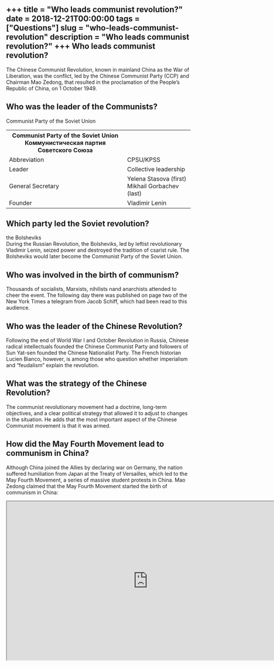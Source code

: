 +++
title = "Who leads communist revolution?"
date = 2018-12-21T00:00:00
tags = ["Questions"]
slug = "who-leads-communist-revolution"
description = "Who leads communist revolution?"
+++
Who leads communist revolution?
-------------------------------

The Chinese Communist Revolution, known in mainland China as the War of Liberation, was the conflict, led by the Chinese Communist Party (CCP) and Chairman Mao Zedong, that resulted in the proclamation of the People’s Republic of China, on 1 October 1949.

Who was the leader of the Communists?
-------------------------------------

Communist Party of the Soviet Union

<table><tr><th>Communist Party of the Soviet Union Коммунистическая партия Советского Союза</th></tr><tr><td>Abbreviation</td><td>CPSU/KPSS</td></tr><tr><td>Leader</td><td>Collective leadership</td></tr><tr><td>General Secretary</td><td>Yelena Stasova (first) Mikhail Gorbachev (last)</td></tr><tr><td>Founder</td><td>Vladimir Lenin</td></tr></table>

Which party led the Soviet revolution?
--------------------------------------

the Bolsheviks  
During the Russian Revolution, the Bolsheviks, led by leftist revolutionary Vladimir Lenin, seized power and destroyed the tradition of csarist rule. The Bolsheviks would later become the Communist Party of the Soviet Union.

Who was involved in the birth of communism?
-------------------------------------------

Thousands of socialists, Marxists, nihilists nand anarchists attended to cheer the event. The following day there was published on page two of the New York Times a telegram from Jacob Schiff, which had been read to this audience.

Who was the leader of the Chinese Revolution?
---------------------------------------------

Following the end of World War I and October Revolution in Russia, Chinese radical intellectuals founded the Chinese Communist Party and followers of Sun Yat-sen founded the Chinese Nationalist Party. The French historian Lucien Bianco, however, is among those who question whether imperialism and “feudalism” explain the revolution.

What was the strategy of the Chinese Revolution?
------------------------------------------------

The communist revolutionary movement had a doctrine, long-term objectives, and a clear political strategy that allowed it to adjust to changes in the situation. He adds that the most important aspect of the Chinese Communist movement is that it was armed.

How did the May Fourth Movement lead to communism in China?
-----------------------------------------------------------

Although China joined the Allies by declaring war on Germany, the nation suffered humiliation from Japan at the Treaty of Versailles, which led to the May Fourth Movement, a series of massive student protests in China. Mao Zedong claimed that the May Fourth Movement started the birth of communism in China:

<iframe allow="accelerometer; autoplay; clipboard-write; encrypted-media; gyroscope; picture-in-picture" allowfullscreen="" class="__youtube_prefs__  epyt-is-override  no-lazyload" data-no-lazy="1" data-origheight="433" data-origwidth="770" data-skipgform_ajax_framebjll="" height="433" id="_ytid_39099" loading="lazy" src="https://www.youtube.com/embed/ZZ55ZvBe07U?enablejsapi=1&autoplay=0&cc_load_policy=0&cc_lang_pref=&iv_load_policy=1&loop=0&modestbranding=0&rel=1&fs=1&playsinline=0&autohide=2&theme=dark&color=red&controls=1&" title="YouTube player" width="770"></iframe>